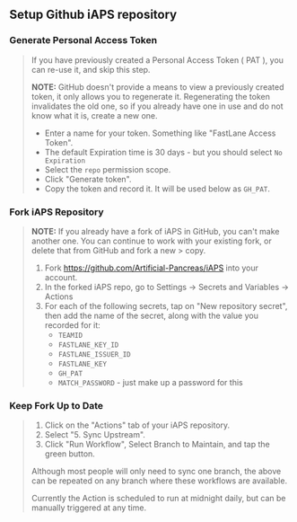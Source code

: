 ## Setup Github iAPS repository

### Generate Personal Access Token

>    If you have previously created a Personal Access Token ( PAT ), you can re-use it,
>    and skip this step.
>
>    **NOTE:** GitHub doesn't provide a means to view a previously created token, it only 
>    allows you to regenerate it.  Regenerating the token invalidates the old one, so
>    if you already have one in use and do not know what it is, create a new one.
>
>    * Enter a name for your token. Something like "FastLane Access Token".
>    * The default Expiration time is 30 days - but you should select `No Expiration`
>    * Select the `repo` permission scope.
>    * Click "Generate token".
>    * Copy the token and record it. It will be used below as `GH_PAT`.

### Fork iAPS Repository

>   **NOTE:** If you already have a fork of iAPS in GitHub, you can't make another one. You can continue to work with your existing fork, or delete that from GitHub and fork a new >   copy.
>
>   1. Fork https://github.com/Artificial-Pancreas/iAPS into your account.
>   2. In the forked iAPS repo, go to Settings -> Secrets and Variables -> Actions
>   3. For each of the following secrets, tap on "New repository secret", then add the name of the secret, along with the value you recorded for it:
>      * `TEAMID`
>      * `FASTLANE_KEY_ID`
>      * `FASTLANE_ISSUER_ID`
>      * `FASTLANE_KEY`
>      * `GH_PAT`
>      * `MATCH_PASSWORD` - just make up a password for this
>     

### Keep Fork Up to Date

>   1. Click on the "Actions" tab of your iAPS repository.
>   2. Select "5. Sync Upstream".
>   3. Click "Run Workflow", Select Branch to Maintain, and tap the green button.
>
>   Although most people will only need to sync one branch, the above can be repeated
>   on any branch where these workflows are available.
>
>   Currently the Action is scheduled to run at midnight daily, but can be manually
>   triggered at any time.

